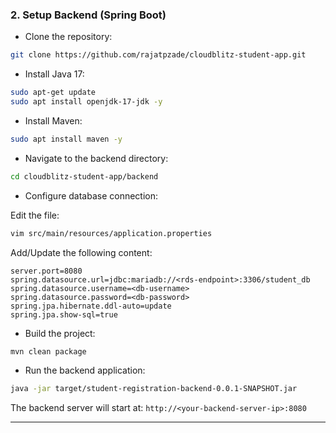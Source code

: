 ### 2. Setup Backend (Spring Boot)

- Clone the repository:

```bash
git clone https://github.com/rajatpzade/cloudblitz-student-app.git
```

- Install Java 17:

```bash
sudo apt-get update
sudo apt install openjdk-17-jdk -y
```

- Install Maven:

```bash
sudo apt install maven -y
```

- Navigate to the backend directory:

```bash
cd cloudblitz-student-app/backend
```

- Configure database connection:

Edit the file:

```bash
vim src/main/resources/application.properties
```

Add/Update the following content:

```properties
server.port=8080
spring.datasource.url=jdbc:mariadb://<rds-endpoint>:3306/student_db
spring.datasource.username=<db-username>
spring.datasource.password=<db-password>
spring.jpa.hibernate.ddl-auto=update
spring.jpa.show-sql=true
```

- Build the project:

```bash
mvn clean package
```

- Run the backend application:

```bash
java -jar target/student-registration-backend-0.0.1-SNAPSHOT.jar
```

The backend server will start at:
`http://<your-backend-server-ip>:8080`

---